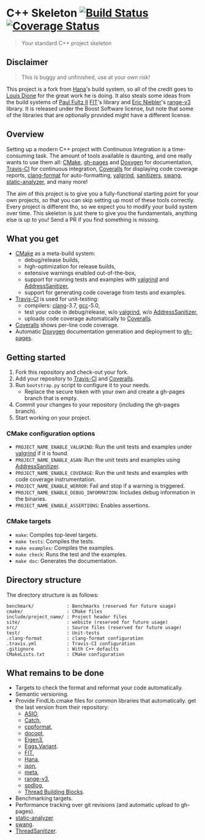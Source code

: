 # C++ Skeleton <a href="https://travis-ci.org/gnzlbg/cpp_skeleton" target="_blank">![Build Status][badge.Travis]</a> <a href="https://coveralls.io/r/gnzlbg/cpp_skeleton" target="_blank">![Coverage Status][badge.Coveralls]</a>
> Your standard C++ project skeleton

## Disclaimer

> This is buggy and unfinished, use at your own risk!

This project is a fork from [Hana][]'s build system, so all of the credit goes
to [Louis Dione][] for the great work he is doing. It also steals some ideas
from the build systems of [Paul Fultz II][] [FIT][]'s library and
[Eric Niebler][]'s [range-v3][] library. It is released under the Boost Software
license, but note that some of the libraries that are optionally provided might
have a different license.

## Overview

Setting up a modern C++ project with Continuous Integration is a time-consuming
task. The amount of tools available is daunting, and one really wants to use
them all: [CMake][], [gh-pages][] and [Doxygen][] for documentation,
[Travis-CI][] for continuous integration, [Coveralls][] for displaying code
coverage reports, [clang-format][] for auto-formatting, [valgrind][],
[sanitizers][], [swang][], [static-analyzer][], and many more!

The aim of this project is to give you a fully-functional starting point for
your own projects, so that you can skip setting up most of these tools
correctly. Every project is different tho, so we expect you to modify your build
system over time. This skeleton is just there to give you the fundamentals,
anything else is up to you! Send a PR if you find something is missing.

## What you get

- [CMake][] as a meta-build system:
  - debug/release builds,
  - high-optimization for release builds,
  - extensive warnings enabled out-of-the-box,
  - support for running tests and examples with [valgrind][] and [AddressSanitizer][],
  - support for generating code coverage from tests and examples.
- [Travis-CI][] is used for unit-testing:
  - compilers: [clang][]-3.7, [gcc][]-5.0,
  - test your code in debug/release, w/o [valgrind][], w/o [AddressSanitizer][],
  - uploads code coverage automatically to [Coveralls][].
- [Coveralls][] shows per-line code coverage.
- Automatic [Doxygen][] documentation generation and deployment to [gh-pages][].

## Getting started

1. Fork this repository and check-out your fork.
2. Add your repository to [Travis-CI][] and [Coveralls][].
3. Run `bootstrap.py` script to configure it to your needs.
   - Replace the secure token with your own and create a gh-pages branch that is empty.
4. Commit your changes to your repository (including the gh-pages branch).
5. Start working on your project.

### CMake configuration options

- `PROJECT_NAME_ENABLE_VALGRIND`: Run the unit tests and examples under [valgrind][] if it is found.
- `PROJECT_NAME_ENABLE_ASAN`: Run the unit tests and examples using [AddressSanitizer][].
- `PROJECT_NAME_ENABLE_COVERAGE`: Run the unit tests and examples with code coverage instrumentation.
- `PROJECT_NAME_ENABLE_WERROR`: Fail and stop if a warning is triggered.
- `PROJECT_NAME_ENABLE_DEBUG_INFORMATION`: Includes debug information in the binaries.
- `PROJECT_NAME_ENABLE_ASSERTIONS`: Enables assertions.

### CMake targets

- `make`: Compiles top-level targets.
- `make tests`: Compiles the tests.
- `make examples`: Compiles the examples.
- `make check`: Runs the test and the examples.
- `make doc`: Generates the documentation.

## Directory structure

The directory structure is as follows:

```text
benchmark/            : Benchmarks (reserved for future usage)
cmake/                : CMake files
include/project_name/ : Project header files
site/                 : website (reserved for future usage)
src/                  : Source files (reserved for future usage)
test/                 : Unit-tests 
.clang-format         : clang-format configuration
.travis.yml           : Travis-CI configuration
.gitignore            : With C++ defaults
CMakeLists.txt        : CMake configuration
```

## What remains to be done

- Targets to check the format and reformat your code automatically.
- Semantic versioning.
- Provide FindLib.cmake files for common libraries that automatically.
get the last version from their repository:
    - [ASIO][],
    - [Catch][],
    - [cppformat][],
    - [docopt][],
    - [Eigen3][],
    - [Eggs.Variant][].
    - [FIT][],
    - [Hana][],
    - [json][],
    - [meta][],
    - [range-v3][],
    - [spdlog][],
    - [Thread Building Blocks][].
- Benchmarking targets.
- Performance tracking over git revisions (and automatic upload to gh-pages).
- [static-analyzer][].
- [swang][].
- [ThreadSanitizer][].

<!-- Links -->
[badge.Travis]: https://travis-ci.org/gnzlbg/cpp_skeleton.svg?branch=master
[badge.Coveralls]: https://coveralls.io/repos/gnzlbg/cpp_skeleton/badge.svg
[Hana]: https://github.com/ldionne/hana
[Louis Dione]: http://ldionne.com/
[FIT]: https://github.com/pfultz2/Fit
[Paul Fultz II]: http://pfultz2.com/blog/
[Eric Niebler]: http://ericniebler.com/
[range-v3]: https://github.com/ericniebler/range-v3
[meta]: https://github.com/ericniebler/meta
[Travis-CI]: https://travis-ci.org/
[Coveralls]: https://coveralls.io/
[CMake]: http://www.cmake.org/
[gh-pages]: https://pages.github.com/
[Doxygen]: http://www.stack.nl/~dimitri/doxygen/
[valgrind]: http://valgrind.org/
[AddressSanitizer]: http://clang.llvm.org/docs/AddressSanitizer.html
[ThreadSanitizer]: http://clang.llvm.org/docs/ThreadSanitizer.html
[sanitizers]: http://clang.llvm.org/docs/index.html
[swang]: https://github.com/berenm/swang
[static-analyzer]: http://clang-analyzer.llvm.org/
[clang]: http://clang.llvm.org/
[gcc]: https://gcc.gnu.org/
[Eggs.Variant]: https://github.com/eggs-cpp/variant
[Eigen3]: http://eigen.tuxfamily.org/
[cppformat]: https://github.com/cppformat/cppformat
[spdlog]: https://github.com/gabime/spdlog
[FIT]: https://github.com/pfultz2/Fit
[Thread Building Blocks]: https://www.threadingbuildingblocks.org/
[clang-format]: http://clang.llvm.org/docs/ClangFormat.html
[Catch]: https://github.com/philsquared/Catch
[ASIO]: https://think-async.com/
[docopt]: https://github.com/docopt/docopt.cpp
[json]: https://github.com/nlohmann/json
